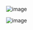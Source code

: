 ![image](https://github.com/user-attachments/assets/183367a9-a3ac-469f-830c-b9259e51431d)


![image](https://github.com/user-attachments/assets/d2b2fb4d-bfe1-47aa-a0e8-754356b71c42)
